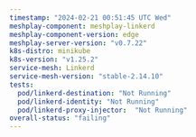 ```yaml
---
timestamp: "2024-02-21 00:51:45 UTC Wed"
meshplay-component: meshplay-linkerd
meshplay-component-version: edge
meshplay-server-version: "v0.7.22"
k8s-distro: minikube
k8s-version: "v1.25.2"
service-mesh: Linkerd
service-mesh-version: "stable-2.14.10"
tests:
  pod/linkerd-destination: "Not Running"
  pod/linkerd-identity: "Not Running"
  pod/linkerd-proxy-injector:  "Not Running"
overall-status: "failing"
---
```

